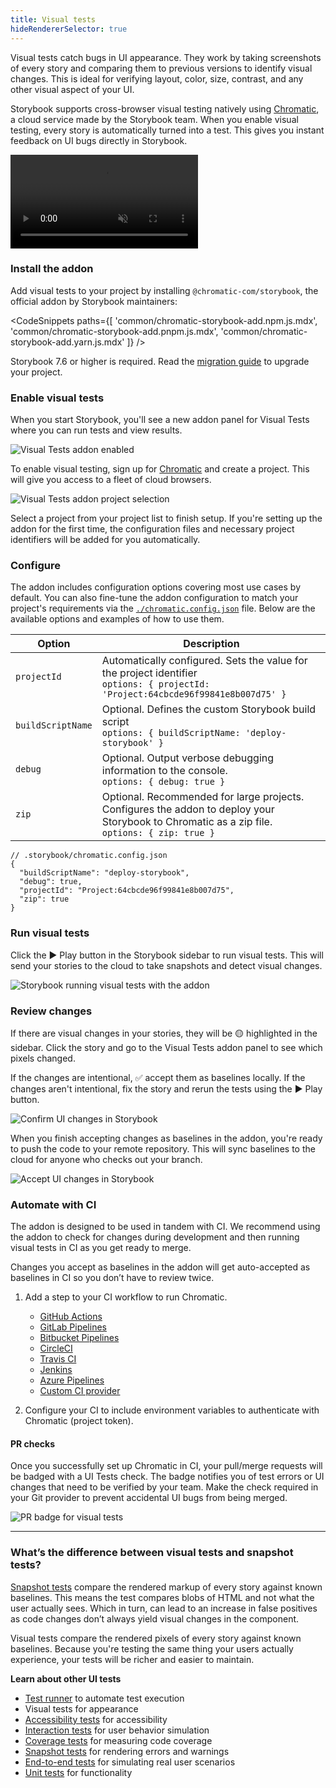 ```yaml
---
title: Visual tests
hideRendererSelector: true
---
```


Visual tests catch bugs in UI appearance. They work by taking screenshots of every story and comparing them to previous versions to identify visual changes. This is ideal for verifying layout, color, size, contrast, and any other visual aspect of your UI.

Storybook supports cross-browser visual testing natively using [Chromatic](https://www.chromatic.com/storybook/?ref=storybook_site), a cloud service made by the Storybook team. When you enable visual testing, every story is automatically turned into a test. This gives you instant feedback on UI bugs directly in Storybook.

<video autoPlay muted playsInline loop>
  <source
    src="component-visual-testing-optimized.mp4"
    type="video/mp4"
  />
</video>

### Install the addon

Add visual tests to your project by installing `@chromatic-com/storybook`, the official addon by Storybook maintainers:

<!-- prettier-ignore-start -->

<CodeSnippets
  paths={[
    'common/chromatic-storybook-add.npm.js.mdx',
    'common/chromatic-storybook-add.pnpm.js.mdx',
    'common/chromatic-storybook-add.yarn.js.mdx'
  ]}
/>

<!-- prettier-ignore-end -->

<Callout variant="info">

Storybook 7.6 or higher is required. Read the [migration guide](../migration-guide.md) to upgrade your project.

</Callout>

### Enable visual tests

When you start Storybook, you'll see a new addon panel for Visual Tests where you can run tests and view results.

![Visual Tests addon enabled](./vta-enable.png)

To enable visual testing, sign up for [Chromatic](https://www.chromatic.com/start?startWithSignup=true&ref=storybook_site) and create a project. This will give you access to a fleet of cloud browsers.

![Visual Tests addon project selection](./vta-select-project.png)

Select a project from your project list to finish setup. If you're setting up the addon for the first time, the configuration files and necessary project identifiers will be added for you automatically.

### Configure

The addon includes configuration options covering most use cases by default. You can also fine-tune the addon configuration to match your project's requirements via the [`./chromatic.config.json`](https://www.chromatic.com/docs/cli#configuration) file. Below are the available options and examples of how to use them.

| Option            | Description                                                                                                                                        |
| ----------------- | -------------------------------------------------------------------------------------------------------------------------------------------------- |
| `projectId`       | Automatically configured. Sets the value for the project identifier <br/> `options: { projectId: 'Project:64cbcde96f99841e8b007d75' }`             |
| `buildScriptName` | Optional. Defines the custom Storybook build script <br/> `options: { buildScriptName: 'deploy-storybook' }`                                       |
| `debug`           | Optional. Output verbose debugging information to the console. <br/> `options: { debug: true }`                                                    |
| `zip`             | Optional. Recommended for large projects. Configures the addon to deploy your Storybook to Chromatic as a zip file. <br/> `options: { zip: true }` |

```jsonc
// .storybook/chromatic.config.json
{
  "buildScriptName": "deploy-storybook",
  "debug": true,
  "projectId": "Project:64cbcde96f99841e8b007d75",
  "zip": true
}
```

### Run visual tests

Click the ▶️ Play button in the Storybook sidebar to run visual tests. This will send your stories to the cloud to take snapshots and detect visual changes.

![Storybook running visual tests with the addon](./vta-run-tests.png)

### Review changes

If there are visual changes in your stories, they will be 🟡 highlighted in the sidebar. Click the story and go to the Visual Tests addon panel to see which pixels changed.

If the changes are intentional, ✅ accept them as baselines locally. If the changes aren't intentional, fix the story and rerun the tests using the ▶️ Play button.

![Confirm UI changes in Storybook](./vta-changes-found.png)

When you finish accepting changes as baselines in the addon, you're ready to push the code to your remote repository. This will sync baselines to the cloud for anyone who checks out your branch.

![Accept UI changes in Storybook](./vta-changes-accepted.png)

### Automate with CI

The addon is designed to be used in tandem with CI. We recommend using the addon to check for changes during development and then running visual tests in CI as you get ready to merge.

Changes you accept as baselines in the addon will get auto-accepted as baselines in CI so you don’t have to review twice.

1. Add a step to your CI workflow to run Chromatic.

   - [GitHub Actions](https://chromatic.com/docs/github-actions?ref=storybook_docs)
   - [GitLab Pipelines](https://chromatic.com/docs/gitlab?ref=storybook_docs)
   - [Bitbucket Pipelines](https://chromatic.com/docs/bitbucket-pipelines?ref=storybook_docs)
   - [CircleCI](https://chromatic.com/docs/circleci?ref=storybook_docs)
   - [Travis CI](https://chromatic.com/docs/travisci?ref=storybook_docs)
   - [Jenkins](https://chromatic.com/docs/jenkins?ref=storybook_docs)
   - [Azure Pipelines](https://chromatic.com/docs/azure-pipelines?ref=storybook_docs)
   - [Custom CI provider](https://chromatic.com/docs/custom-ci-provider?ref=storybook_docs)

2. Configure your CI to include environment variables to authenticate with Chromatic (project token).

#### PR checks

Once you successfully set up Chromatic in CI, your pull/merge requests will be badged with a UI Tests check. The badge notifies you of test errors or UI changes that need to be verified by your team. Make the check required in your Git provider to prevent accidental UI bugs from being merged.

![PR badge for visual tests](./vta-prbadge-test.png)

---

### What’s the difference between visual tests and snapshot tests?

[Snapshot tests](./snapshot-testing.md) compare the rendered markup of every story against known baselines. This means the test compares blobs of HTML and not what the user actually sees. Which in turn, can lead to an increase in false positives as code changes don’t always yield visual changes in the component.

Visual tests compare the rendered pixels of every story against known baselines. Because you're testing the same thing your users actually experience, your tests will be richer and easier to maintain.

**Learn about other UI tests**

- [Test runner](./test-runner.md) to automate test execution
- Visual tests for appearance
- [Accessibility tests](./accessibility-testing.md) for accessibility
- [Interaction tests](./interaction-testing.md) for user behavior simulation
- [Coverage tests](./test-coverage.md) for measuring code coverage
- [Snapshot tests](./snapshot-testing.md) for rendering errors and warnings
- [End-to-end tests](./stories-in-end-to-end-tests.md) for simulating real user scenarios
- [Unit tests](./stories-in-unit-tests.md) for functionality
